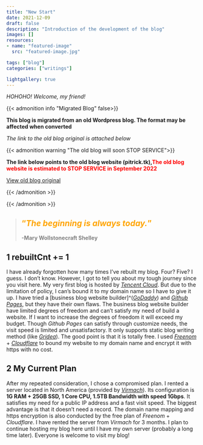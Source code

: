 ```yaml
---
title: "New Start"
date: 2021-12-09
draft: false
description: "Introduction of the development of the blog"
images: []
resources:
- name: "featured-image"
  src: "featured-image.jpg"

tags: ["blog"]
categories: ["writings"]

lightgallery: true
---
```



*HOHOHO! Welcome, my friend!*

<!--more-->

{{< admonition info "Migrated Blog" false>}}

**This blog is migrated from an old Wordpress blog. The format may be affected when converted**

*The link to the old blog original is attached below*

{{< admonition warning "The old blog will soon STOP SERVICE">}}

**The link below points to the old blog website (pitrick.tk),<span style = "color:red;">The old blog website is estimated to STOP SERVICE in September 2022</span>**

[View old blog original](https://pitrick.tk/en/the-new-start/)

{{< /admonition >}}

{{< /admonition >}}

>## <span style = "color:orange;">“*The beginning is always today.*”</span>
>
><span style = "color:gray;">**-Mary Wollstonecraft Shelley**</span>

## 1 rebuiltCnt += 1

I have already forgotten how many times I’ve rebuilt my blog. Four? Five? I guess. I don’t know. However, I got to tell you about my tough journey since you visit here. My very first blog is hosted by [*Tencent Cloud*](https://intl.cloud.tencent.com). But due to the limitation of policy, I can’s bound it to my domain name so I have to give it up. I have tried a [business blog website builder]^([*GoDaddy*](https://godaddy.com)) and [*Github Pages*](https://pages.github.com), but they have their own flaws. The business blog website builder have limited degrees of freedom and can’t satisfy my need of build a website. If I want to increase the degrees of freedom it will exceed my budget. Though *Github Pages* can satisfy through customize needs, the visit speed is limited and unsatisfactory. It only supports static blog writing method (like [*Gridea*](https://gridea.dev)). The good point is that it is totally free. I used [*Freenom*](https://www.freenom.com) + [*Cloudflare*](https://www.cloudflare.com) to bound my website to my domain name and encrypt it with https with no cost.

## 2 My Current Plan

After my repeated consideration, I chose a compromised plan. I rented a server located in North America (provided by [*Virmach*](https://virmach.com)). Its configuration is **1G RAM + 25GB SSD, 1 Core CPU, 1.5TB Bandwidth with speed 1Gbps**. It satisfies my need for a public IP address and a fast visit speed. The biggest advantage is that it doesn’t need a record. The domain name mapping and https encryption is also conducted by the free plan of *Freenom* + *Cloudflare*. I have rented the server from *Virmach* for 3 months. I plan to continue hosting my blog here until I have my own server (probably a long time later). Everyone is welcome to visit my blog!
